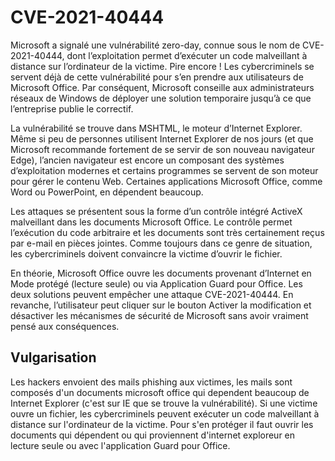 # CVE-2021-40444

Microsoft a signalé une vulnérabilité zero-day, connue sous le nom de CVE-2021-40444, dont l’exploitation permet d’exécuter un code malveillant à distance sur l’ordinateur de la victime. Pire encore ! Les cybercriminels se servent déjà de cette vulnérabilité pour s’en prendre aux utilisateurs de Microsoft Office. Par conséquent, Microsoft conseille aux administrateurs réseaux de Windows de déployer une solution temporaire jusqu’à ce que l’entreprise publie le correctif.

La vulnérabilité se trouve dans MSHTML, le moteur d’Internet Explorer. Même si peu de personnes utilisent Internet Explorer de nos jours (et que Microsoft recommande fortement de se servir de son nouveau navigateur Edge), l’ancien navigateur est encore un composant des systèmes d’exploitation modernes et certains programmes se servent de son moteur pour gérer le contenu Web. Certaines applications Microsoft Office, comme Word ou PowerPoint, en dépendent beaucoup.

Les attaques se présentent sous la forme d’un contrôle intégré ActiveX malveillant dans les documents Microsoft Office. Le contrôle permet l’exécution du code arbitraire et les documents sont très certainement reçus par e-mail en pièces jointes. Comme toujours dans ce genre de situation, les cybercriminels doivent convaincre la victime d’ouvrir le fichier.

En théorie, Microsoft Office ouvre les documents provenant d’Internet en Mode protégé (lecture seule) ou via Application Guard pour Office. Les deux solutions peuvent empêcher une attaque CVE-2021-40444. En revanche, l’utilisateur peut cliquer sur le bouton Activer la modification et désactiver les mécanismes de sécurité de Microsoft sans avoir vraiment pensé aux conséquences.

## Vulgarisation

Les hackers envoient des mails phishing aux victimes, les mails sont composés d'un documents microsoft office qui dependent beaucoup de Internet Explorer (c'est sur IE que se trouve la vulnérabilité). Si une victime ouvre un fichier, les cybercriminels peuvent exécuter un code malveillant à distance sur l'ordinateur de la victime. Pour s'en protéger il faut ouvrir les documents qui dépendent ou qui proviennent d'internet exploreur en lecture seule ou avec l'application Guard pour Office.